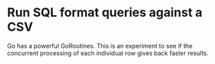 # Run SQL format queries against a CSV

Go has a powerful GoRoutines. This is an
experiment to see if the concurrent processing
of each individual row gives back faster
results.
